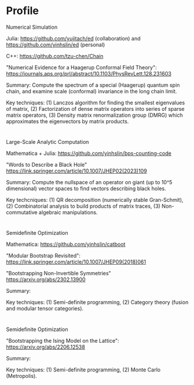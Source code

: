 # Profile

Numerical Simulation

Julia: https://github.com/yujitach/ed (collaboration) and https://github.com/yinhslin/ed (personal)

C++: https://github.com/tzu-chen/Chain

"Numerical Evidence for a Haagerup Conformal Field Theory": https://journals.aps.org/prl/abstract/10.1103/PhysRevLett.128.231603

Summary: Compute the spectrum of a special (Haagerup) quantum spin chain, and examine scale (conformal) invariance in the long chain limit.

Key techniques: (1) Lanczos algorithm for finding the smallest eigenvalues of matrix, (2) Factorization of dense matrix operators into series of sparse matrix operators, (3) Density matrix renormalization group (DMRG) which approximates the eigenvectors by matrix products.

#

Large-Scale Analytic Computation

Mathematica + Julia: https://github.com/yinhslin/bps-counting-code

"Words to Describe a Black Hole" https://link.springer.com/article/10.1007/JHEP02(2023)109

Summary: Compute the nullspace of an operator on giant (up to 10^5 dimensional) vector spaces to find vectors describing black holes.

Key techcniques: (1) QR decomposition (numerically stable Gran-Schmit), (2) Combinatorial analysis to build products of matrix traces, (3) Non-commutative algebraic manipulations.

#

Semidefinite Optimization

Mathematica: https://github.com/yinhslin/catboot

"Modular Bootstrap Revisited": https://link.springer.com/article/10.1007/JHEP09(2018)061

"Bootstrapping Non-Invertible Symmetries" https://arxiv.org/abs/2302.13900

Summary: 

Key techniques: (1) Semi-definite programming, (2) Category theory (fusion and modular tensor categories).

#

Semidefinite Optimization

"Bootstrapping the Ising Model on the Lattice": https://arxiv.org/abs/2206.12538

Summary: 

Key techniques: (1) Semi-definite programming, (2) Monte Carlo (Metropolis).
